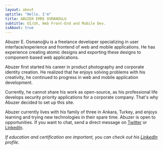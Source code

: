 ```yaml
---
layout: about
uptitle: "Hello. I'm"
title: ABUZER EMRE OSMANOGLU
subtitle: UI/UX, Web Front-End and Mobile Dev.
isAbout: true
---
```


Abuzer E. Osmanoğlu is a freelance developer specializing in user interface/experience and frontend of web and mobile applications. He has experience creating atomic designs and exporting these designs to component-based web applications.

Abuzer first started his career in product photography and corporate identity creation. He realized that he enjoys solving problems with his creativity, he continued to progress in web and mobile application development.

Currently, he cannot share his work as open-source, as his professional life develops security priority applications for a corporate company. That's why Abuzer decided to set up this site.

Abuzer currently lives with his family of three in Ankara, Turkey, and enjoys learning and trying new technologies in their spare time. Abuzer is open to opportunities. If you want to chat, send a direct message on [Twitter](https://twitter.com/abuzeremreo) or [LinkedIn](https://www.linkedin.com/in/ae-osmanoglu/).

*If education and certification are important, you can check out his [LinkedIn](https://www.linkedin.com/in/ae-osmanoglu/) profile.*
